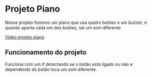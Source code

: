 # Projeto Piano
Nesse projeto fizemos um piano que usa quatro botões e um buzzer, e quando aperta cada um dos botões, sai um som diferente

[Video projeto piano](https://www.youtube.com/shorts/MI3I3fLNsK8)

## Funcionamento do projeto
Funciona com um if detectando se o botão está ligado ou não e dependendo do botão toca um som diferente.


